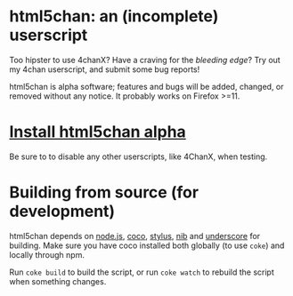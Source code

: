 # html5chan: an (incomplete) userscript

Too hipster to use 4chanX? Have a craving for the *bleeding edge*? Try out my 4chan userscript, and submit some bug reports! 

html5chan is alpha software; features and bugs will be added, changed, or removed without any notice. It probably works on Firefox >=11.

# [Install html5chan alpha](http://queue-.github.com/html5chan/html5chan@httpsgithubcomqueue-html5chan.user.js)

Be sure to to disable any other userscripts, like 4ChanX, when testing.

# Building from source (for development)

html5chan depends on [node.js](http://nodejs.org/), [coco](https://github.com/satyr/coco), [stylus](http://learnboost.github.com/stylus/), [nib](http://visionmedia.github.com/nib/) and [underscore](http://documentcloud.github.com/underscore/) for building. Make sure you have coco installed both globally (to use `coke`) and locally through npm.

Run `coke build` to build the script, or run `coke watch` to rebuild the script when something changes.